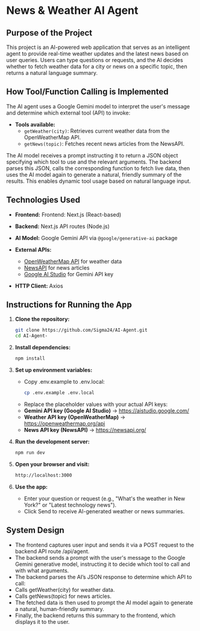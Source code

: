 # News & Weather AI Agent

## Purpose of the Project
This project is an AI-powered web application that serves as an intelligent agent to provide real-time weather updates and the latest news based on user queries. Users can type questions or requests, and the AI decides whether to fetch weather data for a city or news on a specific topic, then returns a natural language summary.

## How Tool/Function Calling is Implemented
The AI agent uses a Google Gemini model to interpret the user's message and determine which external tool (API) to invoke:

- **Tools available:**
  - `getWeather(city)`: Retrieves current weather data from the OpenWeatherMap API.
  - `getNews(topic)`: Fetches recent news articles from the NewsAPI.

The AI model receives a prompt instructing it to return a JSON object specifying which tool to use and the relevant arguments. The backend parses this JSON, calls the corresponding function to fetch live data, then uses the AI model again to generate a natural, friendly summary of the results. This enables dynamic tool usage based on natural language input.

## Technologies Used
- **Frontend:** Frontend: Next.js (React-based)
- **Backend:** Next.js API routes (Node.js)
- **AI Model:** Google Gemini API via `@google/generative-ai` package
- **External APIs:**
  - [OpenWeatherMap API](https://openweathermap.org/api) for weather data
  - [NewsAPI](https://newsapi.org/) for news articles
  - [Google AI Studio](https://aistudio.google.com/app/apikey) for Gemini API key

- **HTTP Client:** Axios

## Instructions for Running the App

1. **Clone the repository:**
   ```bash
   git clone https://github.com/Sigma24/AI-Agent.git
   cd AI-Agent-

2. **Install dependencies:**
   ```bash
   npm install
   
3. **Set up environment variables:**
   - Copy .env.example to .env.local:
     ```bash
     cp .env.example .env.local
   - Replace the placeholder values with your actual API keys:
   - **Gemini API key (Google AI Studio)** → https://aistudio.google.com/
   - **Weather API key (OpenWeatherMap)** → https://openweathermap.org/api 
   - **News API key (NewsAPI)** → https://newsapi.org/ 


5. **Run the development server:** 
   ```bash
   npm run dev

6. **Open your browser and visit:**
    ```bash
   http://localhost:3000

7. **Use the app:**
   - Enter your question or request (e.g., "What's the weather in New York?" or "Latest technology news").
   - Click Send to receive AI-generated weather or news summaries.

## System Design
   - The frontend captures user input and sends it via a POST request to the backend API route /api/agent.
   - The backend sends a prompt with the user's message to the Google Gemini generative model, instructing it to decide which tool to 
     call and with what arguments.
   - The backend parses the AI’s JSON response to determine which API to call:
   - Calls getWeather(city) for weather data.
   - Calls getNews(topic) for news articles.
   - The fetched data is then used to prompt the AI model again to generate a natural, human-friendly summary.
   - Finally, the backend returns this summary to the frontend, which displays it to the user.

